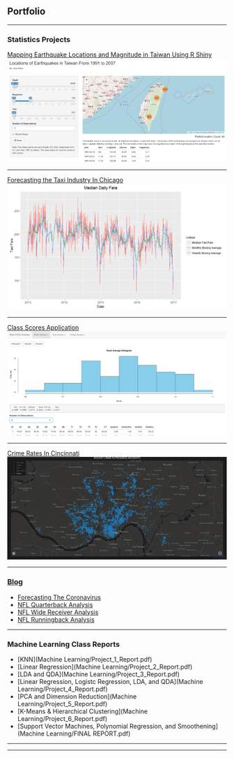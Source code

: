 ## Portfolio

---

### Statistics Projects 

[Mapping Earthquake Locations and Magnitude in Taiwan Using R Shiny](https://josealfaro.shinyapps.io/Taiwan_Earthquake_Project/)
<img src="images/Earthquake.PNG?raw=true"/>

---
[Forecasting the Taxi Industry In Chicago](Chicago/README.md)
<img src="images/Moving Average.PNG?raw=true"/>

---
[Class Scores Application](https://josealfaro.shinyapps.io/Class_Shiny_App/)
<img src="images/ClassScores.PNG?raw=true"/>

---
[Crime Rates In Cincinnati](/pdf/Police_Report.pdf)
<img src="images/ViolentCrimes.PNG?raw=true"/>

---

### [Blog](https://theoutlier.netlify.com/)
- [Forecasting The Coronavirus](https://theoutlier.netlify.com/2020/03/corona-virus/)
- [NFL Quarterback Analysis](https://theoutlier.netlify.com/2020/01/nfl-quarterback/)
- [NFL Wide Receiver Analysis](https://theoutlier.netlify.com/2020/01/nfl-wide-receiver/)
- [NFL Runningback Analysis](https://theoutlier.netlify.com/2020/01/nfl-running-back-analysis/)

---

### Machine Learning Class Reports
- [KNN](Machine Learning/Project_1_Report.pdf)
- [Linear Regression](Machine Learning/Project_2_Report.pdf)
- [LDA and QDA](Machine Learning/Project_3_Report.pdf)
- [Linear Regression, Logistc Regression, LDA, and QDA](Machine Learning/Project_4_Report.pdf)
- [PCA and Dimension Reduction](Machine Learning/Project_5_Report.pdf)
- [K-Means & Hierarchical Clustering](Machine Learning/Project_6_Report.pdf)
- [Support Vector Machines, Polynomial Regression, and Smoothening](Machine Learning/FINAL REPORT.pdf)

---

---
